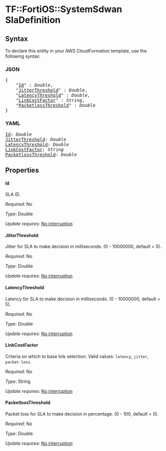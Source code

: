 # TF::FortiOS::SystemSdwan SlaDefinition

## Syntax

To declare this entity in your AWS CloudFormation template, use the following syntax:

### JSON

<pre>
{
    "<a href="#id" title="Id">Id</a>" : <i>Double</i>,
    "<a href="#jitterthreshold" title="JitterThreshold">JitterThreshold</a>" : <i>Double</i>,
    "<a href="#latencythreshold" title="LatencyThreshold">LatencyThreshold</a>" : <i>Double</i>,
    "<a href="#linkcostfactor" title="LinkCostFactor">LinkCostFactor</a>" : <i>String</i>,
    "<a href="#packetlossthreshold" title="PacketlossThreshold">PacketlossThreshold</a>" : <i>Double</i>
}
</pre>

### YAML

<pre>
<a href="#id" title="Id">Id</a>: <i>Double</i>
<a href="#jitterthreshold" title="JitterThreshold">JitterThreshold</a>: <i>Double</i>
<a href="#latencythreshold" title="LatencyThreshold">LatencyThreshold</a>: <i>Double</i>
<a href="#linkcostfactor" title="LinkCostFactor">LinkCostFactor</a>: <i>String</i>
<a href="#packetlossthreshold" title="PacketlossThreshold">PacketlossThreshold</a>: <i>Double</i>
</pre>

## Properties

#### Id

SLA ID.

_Required_: No

_Type_: Double

_Update requires_: [No interruption](https://docs.aws.amazon.com/AWSCloudFormation/latest/UserGuide/using-cfn-updating-stacks-update-behaviors.html#update-no-interrupt)

#### JitterThreshold

Jitter for SLA to make decision in milliseconds. (0 - 10000000, default = 5).

_Required_: No

_Type_: Double

_Update requires_: [No interruption](https://docs.aws.amazon.com/AWSCloudFormation/latest/UserGuide/using-cfn-updating-stacks-update-behaviors.html#update-no-interrupt)

#### LatencyThreshold

Latency for SLA to make decision in milliseconds. (0 - 10000000, default = 5).

_Required_: No

_Type_: Double

_Update requires_: [No interruption](https://docs.aws.amazon.com/AWSCloudFormation/latest/UserGuide/using-cfn-updating-stacks-update-behaviors.html#update-no-interrupt)

#### LinkCostFactor

Criteria on which to base link selection. Valid values: `latency`, `jitter`, `packet-loss`.

_Required_: No

_Type_: String

_Update requires_: [No interruption](https://docs.aws.amazon.com/AWSCloudFormation/latest/UserGuide/using-cfn-updating-stacks-update-behaviors.html#update-no-interrupt)

#### PacketlossThreshold

Packet loss for SLA to make decision in percentage. (0 - 100, default = 0).

_Required_: No

_Type_: Double

_Update requires_: [No interruption](https://docs.aws.amazon.com/AWSCloudFormation/latest/UserGuide/using-cfn-updating-stacks-update-behaviors.html#update-no-interrupt)

